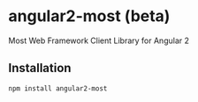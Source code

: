 # angular2-most (beta)
Most Web Framework Client Library for Angular 2

## Installation

    npm install angular2-most

